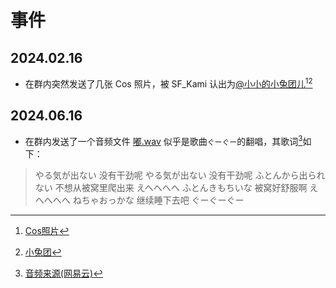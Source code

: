 # 事件

## 2024.02.16

- 在群内突然发送了几张 Cos 照片，被 SF_Kami 认出为[@小小的小兔团儿](https://space.bilibili.com/27897180)[^1][^2]
  
## 2024.06.16

- 在群内发送了一个音频文件 [嘟.wav](res/嘟.wav) 似乎是歌曲`ぐーぐー`的翻唱，其歌词[^3]如下：
  
> やる気が出ない
> 没有干劲呢
> やる気が出ない
> 没有干劲呢
> ふとんから出られない
> 不想从被窝里爬出来
> えへへへへ
> ふとんきもちいな
> 被窝好舒服啊
> えへへへへ
> ねちゃおっかな
> 继续睡下去吧
> ぐーぐーぐー



[^1]: [Cos照片](res/cospictures.png)

[^2]: [小兔团](res/xiaotutuan.png)

[^3]: [音频来源(网易云)](https://music.163.com/#/song?id=435948255)